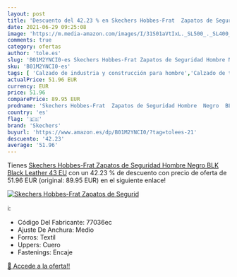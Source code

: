 ```yaml
---
layout: post
title: 'Descuento del 42.23 % en Skechers Hobbes-Frat  Zapatos de Segurid'
date: 2021-06-29 09:25:08
image: 'https://m.media-amazon.com/images/I/31S01aVtIxL._SL500_._SL400_.jpg'
comments: true
category: ofertas
author: 'tole.es'
slug: 'B01M2YNCI0-es Skechers Hobbes-Frat Zapatos de Seguridad Hombre Negro BLK...'
sku: 'B01M2YNCI0-es'
tags: [ 'Calzado de industria y construcción para hombre','Calzado de trabajo para hombre','Zapatos','Zapatos de industria y construcción para hombre','Zapatos para hombre','Zapatos y complementos','skechers','zapatos', ]
actualPrice: 51.96 EUR
currency: EUR
price: 51.96
comparePrice: 89.95 EUR
prodname: 'Skechers Hobbes-Frat  Zapatos de Seguridad Hombre  Negro  BLK Black Leather   43 EU'
country: 'es'
flag: '🇪🇸'
brand: 'Skechers'
buyurl: 'https://www.amazon.es/dp/B01M2YNCI0/?tag=tolees-21'
descuento: '42.23'
average: '51.96'
---
```


Tienes [Skechers Hobbes-Frat  Zapatos de Seguridad Hombre  Negro  BLK Black Leather   43 EU](https://www.amazon.es/dp/B01M2YNCI0/?tag=tolees-21) con un 42.23 % de descuento con precio de oferta de 51.96 EUR (original: 89.95 EUR) en el siguiente enlace!

[![Skechers Hobbes-Frat  Zapatos de Segurid](https://m.media-amazon.com/images/I/31S01aVtIxL._SL500_._SL400_.jpg)](https://www.amazon.es/dp/B01M2YNCI0/?tag=tolees-21)

ℹ️:

- Código Del Fabricante: 77036ec
- Ajuste De Anchura: Medio
- Forros: Textil
- Uppers: Cuero
- Fastenings: Encaje

[🛒 Accede a la oferta!!](https://www.amazon.es/dp/B01M2YNCI0/?tag=tolees-21)
